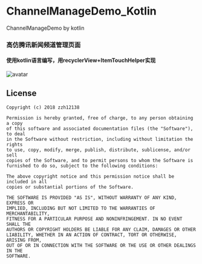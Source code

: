 # ChannelManageDemo_Kotlin
ChannelManageDemo by kotlin
### 高仿腾讯新闻频道管理页面 
#### 使用kotlin语言编写，用recyclerView+ItemTouchHelper实现
![avatar](https://raw.githubusercontent.com/zzh12138/ChannelManageDemo_Kotlin/master/app/src/main/assets/ezgif-5-d492977e87_kotlin.gif)
## License
```
Copyright (c) 2018 zzh12138

Permission is hereby granted, free of charge, to any person obtaining a copy
of this software and associated documentation files (the "Software"), to deal
in the Software without restriction, including without limitation the rights
to use, copy, modify, merge, publish, distribute, sublicense, and/or sell
copies of the Software, and to permit persons to whom the Software is
furnished to do so, subject to the following conditions:

The above copyright notice and this permission notice shall be included in all
copies or substantial portions of the Software.

THE SOFTWARE IS PROVIDED "AS IS", WITHOUT WARRANTY OF ANY KIND, EXPRESS OR
IMPLIED, INCLUDING BUT NOT LIMITED TO THE WARRANTIES OF MERCHANTABILITY,
FITNESS FOR A PARTICULAR PURPOSE AND NONINFRINGEMENT. IN NO EVENT SHALL THE
AUTHORS OR COPYRIGHT HOLDERS BE LIABLE FOR ANY CLAIM, DAMAGES OR OTHER
LIABILITY, WHETHER IN AN ACTION OF CONTRACT, TORT OR OTHERWISE, ARISING FROM,
OUT OF OR IN CONNECTION WITH THE SOFTWARE OR THE USE OR OTHER DEALINGS IN THE
SOFTWARE.
```

